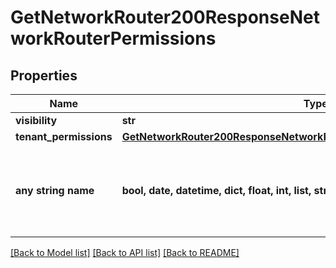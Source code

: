 # GetNetworkRouter200ResponseNetworkRouterPermissions


## Properties
Name | Type | Description | Notes
------------ | ------------- | ------------- | -------------
**visibility** | **str** |  | [optional] 
**tenant_permissions** | [**GetNetworkRouter200ResponseNetworkRouterPermissionsTenantPermissions**](GetNetworkRouter200ResponseNetworkRouterPermissionsTenantPermissions.md) |  | [optional] 
**any string name** | **bool, date, datetime, dict, float, int, list, str, none_type** | any string name can be used but the value must be the correct type | [optional]

[[Back to Model list]](../README.md#documentation-for-models) [[Back to API list]](../README.md#documentation-for-api-endpoints) [[Back to README]](../README.md)


